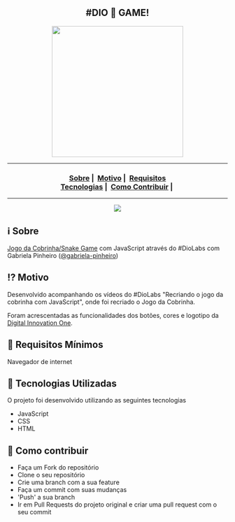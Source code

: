 <h2 align="center">#DIO 🐍 GAME!</h2>

<p align="center">
  <img src="https://user-images.githubusercontent.com/54115624/87990152-cfa9e580-cab9-11ea-9423-8f1e39935904.png" width="300" heigth="300" />
</p>

___

<h3 align="center">
  <a href="#information_source-sobre">Sobre</a>&nbsp;|&nbsp;
  <a href="#interrobang-motivo">Motivo</a>&nbsp;|&nbsp;
  <a href="#seedling-requisitos-mínimos">Requisitos</a>
  <br>
  <a href="#rocket-tecnologias-utilizadas">Tecnologias</a>&nbsp;|&nbsp;
  <a href="#link-como-contribuir">Como Contribuir</a>&nbsp;|&nbsp;
</h3>

___

<p align="center">
  <img src="https://user-images.githubusercontent.com/54115624/87858179-65027980-c902-11ea-933e-21f2db97a17f.gif" />
</p>

## :information_source: Sobre

[Jogo da Cobrinha/Snake Game](https://pt.wikipedia.org/wiki/Serpente_(jogo_eletr%C3%B4nico)) com JavaScript através do #DioLabs com Gabriela Pinheiro ([@gabriela-pinheiro](https://github.com/gabriela-pinheiro))

## :interrobang: Motivo

Desenvolvido acompanhando os vídeos do #DioLabs "Recriando o jogo da cobrinha com JavaScript", onde foi recriado o Jogo da Cobrinha.

Foram acrescentadas as funcionalidades dos botões, cores e logotipo da [Digital Innovation One](https://digitalinnovation.one/).

## :seedling: Requisitos Mínimos

Navegador de internet

## :rocket: Tecnologias Utilizadas 

O projeto foi desenvolvido utilizando as seguintes tecnologias

- JavaScript
- CSS
- HTML

## :link: Como contribuir 

- Faça um Fork do repositório
- Clone o seu repositório
- Crie uma branch com a sua feature
- Faça um commit com suas mudanças
- 'Push' a sua branch
- Ir em Pull Requests do projeto original e criar uma pull request com o seu commit
